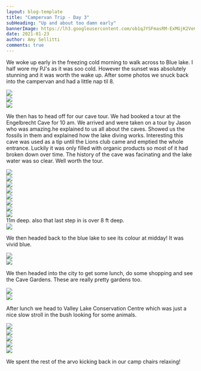 ```yaml
---
layout: blog-template
title: "Campervan Trip - Day 3"
subHeading: "Up and about too damn early"
bannerImage: https://lh3.googleusercontent.com/ob1qJYSFmasRM-ExMGjK2VeC8lS4h6A4qk1WbF7vNdh7tPKyTSWbWwzeCBP3nba8NxRBLKuPcVHCzxcAisW_jve-1ypmWw3FRTsYmsFpe5Caw4ki5gpBGr9qQNhgrvS9OtWjG9ajSxk=w2400
date: 2021-01-23
author: Amy Sellitti
comments: true
---
```


We woke up early in the freezing cold morning to walk across to Blue lake. I half wore my PJ's as it was soo cold. However the sunset was absolutely stunning and it was worth the wake up. After some photos we snuck back into the campervan and had a little nap til 8.
<div class="center-image"><img src="https://lh3.googleusercontent.com/ob1qJYSFmasRM-ExMGjK2VeC8lS4h6A4qk1WbF7vNdh7tPKyTSWbWwzeCBP3nba8NxRBLKuPcVHCzxcAisW_jve-1ypmWw3FRTsYmsFpe5Caw4ki5gpBGr9qQNhgrvS9OtWjG9ajSxk=w2400" /></div>
<div class="center-image"><img src="https://lh3.googleusercontent.com/YXGa3-V5gja5yysZcuSy76kabJdpa8EI8x3Ky4F5qljKjJvUXzE8jK3KW-4-bIlr7nHslsK-aB3lF2RtQTiCP94Cy496jwXCd6DzhrlYTOuvfdyiwM_Ctqcg-h7KSNDP0DHhb2GdDbM=w2400" /></div>
<div class="center-image"><img src="https://lh3.googleusercontent.com/2oyrmW-q-HmtajLQ1_BojjDhMAh15MFEZF-s1Ev0UJV6WgjFFXUl4Kj1K6wFdGMyMcKwRiUPdxm0nfNtrNBgmP0DIdiTfqdXI6IvSLyEyqTZ5dFhCDGUHyrHo7wJv6K-Bsk_7yfEe5Y=w2400" /></div>


We then has to head off for our cave tour. We had booked a tour at the Engelbrecht Cave for 10 am. We arrived and were taken on a tour by Jason who was amazing.he explained to us all about the caves. Showed us the fossils in them and explained how the lake diving works. Interesting this cave was used as a tip until the Lions club came and emptied the whole entrance. Luckily it was only filled with organic products so most of it had broken down over time. The history of the cave was facinating and the lake water was so clear. Well worth the tour. 

<div class="center-image"><img src="https://lh3.googleusercontent.com/ZJl4U2NRSC1TyQun8LCza8X1nv2bWXinSLqWDhB4moJT1avSq0GYIVbI8hItoV3BfhGKiphSgPD_FmsYr4pMzAggggTqUJkhqkv_QGv7I2GZZHwbOqc5XzIr7IGQc8nIklE5bnHIujo=w2400" /></div>
<div class="center-image"><img src="https://lh3.googleusercontent.com/aoagoPydlC9v3hJ7i0dAvsyWzJpsSWhAL-BC8XzEUyZSjsVslNekRaahxBJCwnRYvc-y7VtmdjMsL9bIS6DsrWd8aQ5u62J8Cy8CAwyXMN5H7UvsQRr_8nQ-G3ezV-vscSJrOvk968s=w2400" /></div>
<div class="center-image"><img src="https://lh3.googleusercontent.com/G9aGXi1Qg2zu-VI82PgIL1VfzmBCgR6JP3rKgrqwheU2kh3Ep0Z8pxIkcsDBYF9v88owjZUCcwVRnhPKhSmuCGRYQbA2wBwrRMLgzDwlKs8kt7-cJ5uCTq_xwUg2l8Fy6qb_TOYNnZ4=w2400" /></div>
<div class="center-image"><img src="https://lh3.googleusercontent.com/cyLmKSuTt5WIx4vyAxK53yBHXvXZH5jzBjZtxh9Ckq6-h8YC0vvaFhiUEQHWfpGr_7XPrzazhYLsWqlhoVUV8IFizgAXnCVa2UCrgUpRs8hXBhrFDzc6Oyc0lBKi06rkwd8nu5tq5S8=w2400" /></div>
<div class="center-image"><img src="https://lh3.googleusercontent.com/YGwci26jT6fBhYjMyNA2vC4ft7eKE0jgHvTKRCardUpwasikG23eyyZJ6Fwvkx-eryPSdtjjWPERFIZ1J2eRyUM55Yyzea2sTCpwode-SeRyBDXpPVSc1D5Pa8OX_ucPcKDNBIV_sDA=w2400" /></div>
<div class="center-image"><img src="https://lh3.googleusercontent.com/O-ViEZelRO3JBcBLCWvhNJu_225COvwcq7iRYrllpiLeDnzGaViZmSIpVq2z8mB_BTpR4ywzgR4d4szfYpaf7AZ3kOMNX61agjfvgLjsEmPIWAcS9d5h8I-5vAm7_BFL2hj7hLyBQ4I=w2400" /></div>
<div class="center-image"><img src="https://lh3.googleusercontent.com/aItsn8C6uApYFu0uMtXhnOdynZeir4mUBpzM7TdQb8Xav9bac3RHA5GHe7HmZxOYoPMEyPTVghED6B3ABeqUyTYJFnXnYvLXr8w5TPue6fpULFQ5f4Z0v10RLEeZ4gOjwGNtay14r48=w2400" /></div>
<div class="center-image"><img src="https://lh3.googleusercontent.com/q9z_-ipt9Aaou1ZJZM70sRF3uY468dpp1xYvw2tUS51bsQIt70k7A340dPQ8JH3jKTP6NJcPlap5tq6SiW3cG4ijS0XHGKw0BG4DbD8QQaqnpgm5pk06zdAdNXaO7bnka-he1elODjE=w2400" /></div>
11m deep. also that last step in is over 8 ft deep.
<div class="center-image"><img src="https://lh3.googleusercontent.com/xc0cTEKPJRJAj3kjB87y70Nhf6CIMVTbE6fPzypuZrJUv4GeZXC3QUGyRPCEFv_K7-FrhF5frnHXyR5IGcDgkGeu7-r4WJbQdZ8ysGrHi0XVePhR_NXefJEcoBK9rhG5GSHzf5yUVPM=w2400" /></div>

We then headed back to the blue lake to see its colour at midday! It was vivid blue.
<div class="center-image"><img src="https://lh3.googleusercontent.com/9N-64h3DMH7P90u7pjEX18PHXtu2bbMJlKVFi3Ksox1K11L3IskUJN18BHk6kzZHbOPp8wo_4n0OcRlVaTNMCg7KWy3qGxZWB2aXl8L1IhggxdcrtXgx-ik3wOYuXgfp0nyE0HP3yus=w2400" /></div>
<div class="center-image"><img src="https://lh3.googleusercontent.com/hs-2VCRqPaZX2Mx5aURiMOOcb8zVmzRAPhRMZaUuJXEcYfIN0Hpqc0kPLvF88JZ72MS-3OJGHVxN4-xxcUmbDjl6E0tpVVwpZLwzmiwITcgDGuES6InMEJdG9McGdQSGawJZ-yuPzmk=w2400" /></div>

We then headed into the city to get some lunch, do some shopping and see the Cave Gardens. These are really pretty gardens too. 
<div class="center-image"><img src="https://lh3.googleusercontent.com/k2aDefAkDaCbdbrOMchJ_uoL5oFfP9TbxyLuqOuK-UslvZPgpz-D_rb-rIuT-2mTF6evnDVeRFZWdBjhNFnvd5rxQHXOLMMMO60ejqFeiMySOEiENIvw7g08RYFFqVbUByQ9EO8IOpw=w2400" /></div>
<div class="center-image"><img src="https://lh3.googleusercontent.com/29qGYjVmYXJnrGSj41EjKXm4rBd2eSYlh4-tNyml6eMfVfc6NyAinCRInIRUrHzOa_NX-02CR4WZLeGW9730WUlK5WJS45ETC9bJP2LWlz2slp1nnpa3rXCV-oxM0VicPVp-u90Nodg=w2400" /></div>

After lunch we head to Valley Lake Conservation Centre which was just a nice slow stroll in the bush looking for some animals. 

<div class="center-image"><img src="https://lh3.googleusercontent.com/fjW3OrVDP01g5d7s2H1VZnCHs1YAGodt-kVWt-SNL86_ANJodI5D1a4X2t61OtO0BuGo8lD53cz6Clyugb0LXA4aoqvRUQDHYOGCb0bZ8PM2W5SZO1E8s5SSJOpUNId930LwhqYKrHs=w2400" /></div>
<div class="center-image"><img src="https://lh3.googleusercontent.com/3BaZ6t0gJp30hSQOch6_RDE00dtyUTkGNVqAD8R8YcGjjzGte7P5UZkXquDzIxWZf4fpcReZtECZEVmp8t7ScK5oKO0gejzLPBR_1SE7he47yPiSRgI80Af67cjH5B-uidwZVlig8XA=w2400" /></div>
<div class="center-image"><img src="https://lh3.googleusercontent.com/FNZXrngmM3aJBZ_9ocx4CFiA_iDhAPHQRFMQ5g3Fzvc2bSlCNXb29TL4L0jlrBC4U5Oz0hltVHvRRMect_hBlSI_H4ivt_LDfVQEzS_z5lflva2oDbDqunIUi2v7UwddcKH-2dKC6No=w2400" /></div>
<div class="center-image"><img src="https://lh3.googleusercontent.com/IFVei1HeT2rv9b5PBVBFnWdrEcHzLQnbM0TaftbCe9PuC0Xac71TQ9QOGpRKMlRJk32Z4rzTScuWs5N1O-ZBf3VdEyaEUEZD1phZO85x83bIC5FBw7Ay_d8tk2FT5ILw8g45P46rZvc=w2400" /></div>
<div class="center-image"><img src="https://lh3.googleusercontent.com/W-Wl714AaL5b9UhvYvJ-ExLbK-w7Mxq26V4A6y3oz5bevpIWYamQyNuZYgqtJZ2qYd11FIEDYchdrz8tGISOyXRw4leLziTR7PkngwIDyX08qpZNPC1nbgrUFnaWgqd6_WsJNTj9KR4=w2400" /></div>


We spent the rest of the arvo kicking back in our camp chairs relaxing! 
 